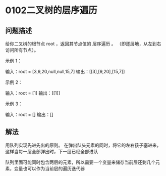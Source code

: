 # 0102二叉树的层序遍历

## 问题描述

给你二叉树的根节点 root ，返回其节点值的 层序遍历 。 （即逐层地，从左到右访问所有节点）。

示例 1：

输入：root = [3,9,20,null,null,15,7]
输出：[[3],[9,20],[15,7]]

示例 2：

输入：root = [1]
输出：[[1]]

示例 3：

输入：root = []
输出：[]

## 解法

用队列实现先进先出的原则。 在弹出队头元素的同时，将它的左右孩子塞进来，这样当每一层全部弹出时，下一层已经全部进队

队列里面可能同时包含两层的元素，所以需要一个变量来储存当前层还剩几个元素，变量也可以作为当前层的遍历迭代器